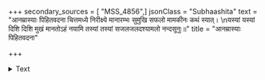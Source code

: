 +++
secondary_sources = [ "MSS_4856",]
jsonClass = "Subhaashita"
text = "आनम्रास्याः पिहितवदना चित्तमध्ये निरीक्ष्ये मानारम्भः सुमुखि सफलो मामकीनः कथं स्यात्।  \nयस्यां यस्यां दिशि दिशि मुखं मानतोऽहं नयामि तस्यां तस्यां सजलजलदश्यामलो नन्दसूनुः॥"
title = "आनम्रास्याः पिहितवदना"

+++

<details><summary>Text</summary>

आनम्रास्याः पिहितवदना चित्तमध्ये निरीक्ष्ये मानारम्भः सुमुखि सफलो मामकीनः कथं स्यात्।  
यस्यां यस्यां दिशि दिशि मुखं मानतोऽहं नयामि तस्यां तस्यां सजलजलदश्यामलो नन्दसूनुः॥
</details>
